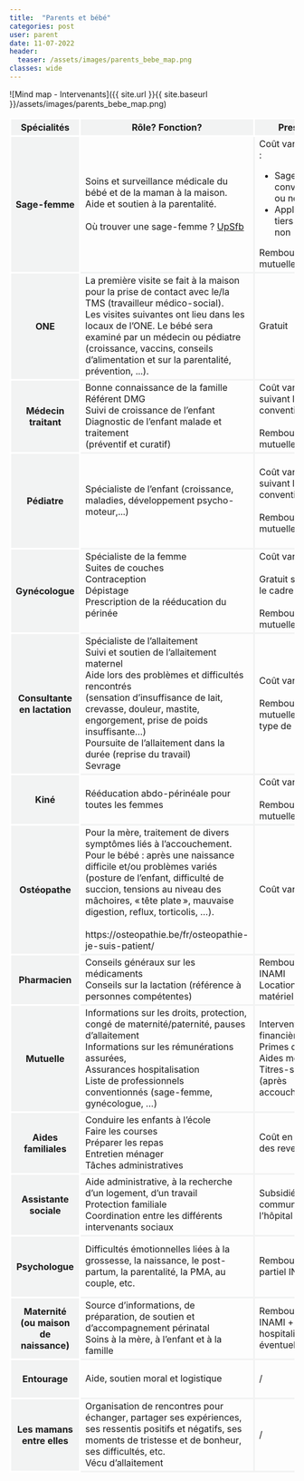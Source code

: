 ```yaml
---
title:  "Parents et bébé"
categories: post
user: parent
date: 11-07-2022
header:
  teaser: /assets/images/parents_bebe_map.png
classes: wide
---
```


![Mind map - Intervenants]({{ site.url }}{{ site.baseurl }}/assets/images/parents_bebe_map.png)


<table class="table_intervenants" cellspacing="0">
<tr style="border-bottom: 1px black solid;">
		<th>Spécialités</th>
		<th>Rôle? Fonction?</th>
		<th>Prestation</th>
		<th>Quand ?</th>
	</tr>
	<tr>
		<th>Sage-femme</th>
		<td>Soins et surveillance médicale du bébé et de la maman à la maison. <br>Aide et soutien à la parentalité.<br><br>Où trouver une sage-femme ? <a href="https://myupsfb.be/api/searchpage">UpSfb</a> </td>
		<td>Coût variable selon :<ul><li>Sages-femmes conventionnées ou non</li><li>Application du tiers-payant ou non</li></ul>Remboursement mutuelle</td>
		<td>Dès la naissance jusqu’à l’âge d’un an</td>
	</tr>
	<tr>
		<th>ONE</th>
		<td>La première visite se fait à la maison pour la prise de contact avec le/la TMS (travailleur médico-social).<br>Les visites suivantes ont lieu dans les locaux de l’ONE. Le bébé sera examiné par un médecin ou pédiatre (croissance, vaccins, conseils d’alimentation et sur la parentalité, prévention, ...).</td>
		<td>Gratuit </td>
		<td>De 0 à 6 ans (et plus)</td>
	</tr>
	<tr>
		<th>Médecin traitant</th>
		<td>Bonne connaissance de la famille Référent DMG<br>Suivi de croissance de l’enfant<br>Diagnostic de l’enfant malade et traitement<br>(préventif et curatif)<br></td>
		<td>Coût variable suivant la convention<br><br>Remboursement mutuelle</td>
		<td>Dès la naissance (à discuter avec le médecin).</td>
	</tr>
	<tr>
		<th>Pédiatre</th>
		<td>Spécialiste de l’enfant (croissance, maladies, développement psycho-moteur,...)<br></td>
		<td>Coût variable suivant la convention<br><br>Remboursement mutuelle<br></td>
		<td>Dès la naissance jusqu’à l’âge adulte.<br>Première visite recommandée dans les 15 premiers jours.</td>
	</tr>
	<tr>
		<th>Gynécologue</th>
		<td>Spécialiste de la femme<br>Suites de couches<br>Contraception<br>Dépistage<br>Prescription de la rééducation du périnée<br><br></td>
		<td>Coût variable<br><br>Gratuit si suivi dans le cadre de l’ONE<br><br>Remboursement mutuelle </td>
		<td>4 à 6 semaines après l’accouchement</td>
	</tr>
	<tr>
		<th>Consultante en lactation</th>
		<td>Spécialiste de l’allaitement<br>Suivi et soutien de l’allaitement maternel<br>Aide lors des problèmes et difficultés rencontrés<br>(sensation d’insuffisance de lait, crevasse, douleur, mastite, engorgement, prise de poids insuffisante…)<br>Poursuite de l’allaitement dans la durée (reprise du travail)<br>Sevrage<br></td>
		<td>Coût variable<br><br>Remboursement mutuelle suivant le type de prestataire</td>
		<td>A la demande et rapidement</td>
	</tr>
	<tr>
		<th>Kiné</th>
		<td>Rééducation abdo-périnéale pour toutes les femmes</td>
		<td>Coût variable<br><br>Remboursement mutuelle</td>
		<td>A partir de 6 semaines post-accouchement</td>
	</tr>
	<tr>
		<th>Ostéopathe</th>
		<td>Pour la mère, traitement de divers symptômes liés à l’accouchement.<br>Pour le bébé : après une naissance difficile et/ou problèmes variés (posture de l’enfant, difficulté de succion, tensions au niveau des mâchoires, « tête plate », mauvaise digestion, reflux, torticolis, …).<br><br>https://osteopathie.be/fr/osteopathie-je-suis-patient/</td>
		<td>Coût variable</td>
		<td>Dès la naissance</td>
	</tr>
	<tr>
		<th>Pharmacien</th>
		<td>Conseils généraux sur les médicaments<br>Conseils sur la lactation (référence à personnes compétentes)<br></td>
		<td>Remboursement INAMI<br>Location de matériel</td>
		<td>Intervention avant et après la naissance</td>
	</tr>
	<tr>
		<th>Mutuelle</th>
		<td>Informations sur les droits, protection, congé de maternité/paternité, pauses d’allaitement<br>Informations sur les rémunérations assurées, <br>Assurances hospitalisation <br>Liste de professionnels conventionnés (sage-femme, gynécologue, …)<br></td>
		<td>Intervention financière<br>Primes diverses<br>Aides ménagères<br>Titres-services (après accouchement)</td>
		<td>Intervention avant et après la naissance</td>
	</tr>
	<tr>
		<th>Aides familiales</th>
		<td>Conduire les enfants à l’école<br>Faire les courses<br>Préparer les repas<br>Entretien ménager<br>Tâches administratives</td>
		<td>Coût en proportion des revenus</td>
		<td>Intervention avant et après la naissance</td>
	</tr>
	<tr>
		<th>Assistante sociale</th>
		<td>Aide administrative, à la recherche d’un logement, d’un travail<br>Protection familiale<br>Coordination entre les différents intervenants sociaux</td>
		<td>Subsidié par la commune/CPAS ou l’hôpital </td>
		<td>Intervention avant et après la naissance</td>
	</tr>
	<tr>
		<th>Psychologue</th>
		<td>Difficultés émotionnelles liées à la grossesse, la naissance, le post-partum, la parentalité, la PMA, au couple, etc.    </td>
		<td>Remboursement partiel INAMI</td>
		<td>Intervention avant et (longtemps) après la naissance</td>
	</tr>
	<tr>
		<th>Maternité (ou maison de naissance)</th>
		<td>Source d’informations, de préparation, de soutien et d’accompagnement périnatal<br>Soins à la mère, à l’enfant et à la famille</td>
		<td>Remboursement INAMI + assurance hospitalisation éventuelle</td>
		<td>Intervention avant et après la naissance</td>
	</tr>
	<tr>
		<th>Entourage</th>
		<td>Aide, soutien moral et logistique  </td>
		<td>/</td>
		<td>Intervention avant et après la naissance</td>
	</tr>
	<tr>
		<th>Les mamans entre elles</th>
		<td>Organisation de rencontres pour échanger, partager ses expériences, ses ressentis positifs et négatifs, ses moments de tristesse et de bonheur, ses difficultés, etc.<br>Vécu d’allaitement</td>
		<td>/</td>
		<td><Intervention avant et après la naissance</td>
	</tr>
</table>


<style>
.table_intervenants th {
background-color: #F2F3F3;
border: 3px white solid;
text-align: center;
}

.table_intervenants td {
border: 3px #F2F3F3 solid;

}
</style>
